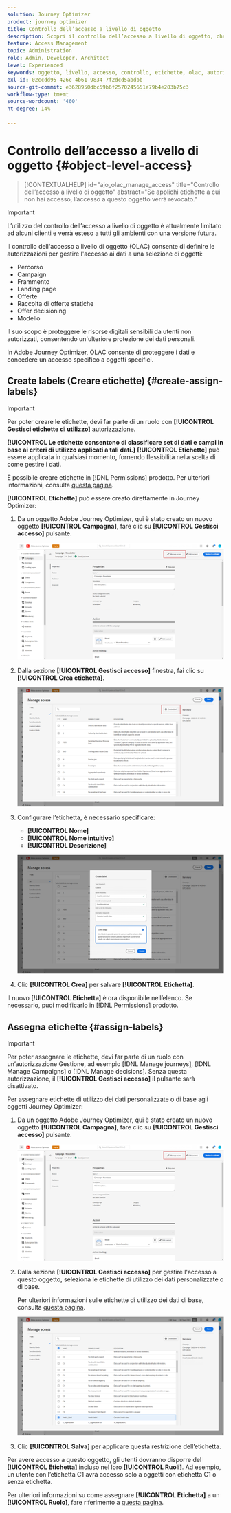 ```yaml
---
solution: Journey Optimizer
product: journey optimizer
title: Controllo dell’accesso a livello di oggetto
description: Scopri il controllo dell’accesso a livello di oggetto, che consente di definire le autorizzazioni per gestire l’accesso ai dati per una selezione di oggetti
feature: Access Management
topic: Administration
role: Admin, Developer, Architect
level: Experienced
keywords: oggetto, livello, accesso, controllo, etichette, olac, autorizzazione
exl-id: 02ccdd95-426c-4b61-9834-7f2dcd5abdbb
source-git-commit: e3628950dbc59b6f2570245651e79b4e203b75c3
workflow-type: tm+mt
source-wordcount: '460'
ht-degree: 14%

---
```


# Controllo dell’accesso a livello di oggetto {#object-level-access}

>[!CONTEXTUALHELP]
>id="ajo_olac_manage_access"
>title="Controllo dell’accesso a livello di oggetto"
>abstract="Se applichi etichette a cui non hai accesso, l’accesso a questo oggetto verrà revocato."

>[!IMPORTANT]
>
>L’utilizzo del controllo dell’accesso a livello di oggetto è attualmente limitato ad alcuni clienti e verrà esteso a tutti gli ambienti con una versione futura.

Il controllo dell&#39;accesso a livello di oggetto (OLAC) consente di definire le autorizzazioni per gestire l&#39;accesso ai dati a una selezione di oggetti:

* Percorso
* Campaign
* Frammento
* Landing page
* Offerte
* Raccolta di offerte statiche
* Offer decisioning
* Modello

Il suo scopo è proteggere le risorse digitali sensibili da utenti non autorizzati, consentendo un&#39;ulteriore protezione dei dati personali.

In Adobe Journey Optimizer, OLAC consente di proteggere i dati e concedere un accesso specifico a oggetti specifici.

## Create labels (Creare etichette) {#create-assign-labels}

>[!IMPORTANT]
>
>Per poter creare le etichette, devi far parte di un ruolo con **[!UICONTROL Gestisci etichette di utilizzo]** autorizzazione.

**[!UICONTROL Le etichette consentono di classificare set di dati e campi in base ai criteri di utilizzo applicati a tali dati.]** **[!UICONTROL Etichette]** può essere applicata in qualsiasi momento, fornendo flessibilità nella scelta di come gestire i dati.

È possibile creare etichette in [!DNL Permissions] prodotto. Per ulteriori informazioni, consulta [questa pagina](https://experienceleague.adobe.com/docs/experience-platform/access-control/abac/permissions-ui/labels.html).

**[!UICONTROL Etichette]** può essere creato direttamente in Journey Optimizer:

1. Da un oggetto Adobe Journey Optimizer, qui è stato creato un nuovo oggetto **[!UICONTROL Campagna]**, fare clic su **[!UICONTROL Gestisci accesso]** pulsante.

   ![](assets/olac_1.png)

1. Dalla sezione **[!UICONTROL Gestisci accesso]** finestra, fai clic su **[!UICONTROL Crea etichetta]**.

   ![](assets/olac_2.png)

1. Configurare l’etichetta, è necessario specificare:
   * **[!UICONTROL Nome]**
   * **[!UICONTROL Nome intuitivo]**
   * **[!UICONTROL Descrizione]**

   ![](assets/olac_3.png)

1. Clic **[!UICONTROL Crea]** per salvare **[!UICONTROL Etichetta]**.

Il nuovo **[!UICONTROL Etichetta]** è ora disponibile nell’elenco. Se necessario, puoi modificarlo in [!DNL Permissions] prodotto.

## Assegna etichette {#assign-labels}

>[!IMPORTANT]
>
>Per poter assegnare le etichette, devi far parte di un ruolo con un’autorizzazione Gestione, ad esempio [!DNL Manage journeys], [!DNL Manage Campaigns] o [!DNL Manage decisions]. Senza questa autorizzazione, il **[!UICONTROL Gestisci accesso]** il pulsante sarà disattivato.

Per assegnare etichette di utilizzo dei dati personalizzate o di base agli oggetti Journey Optimizer:

1. Da un oggetto Adobe Journey Optimizer, qui è stato creato un nuovo oggetto **[!UICONTROL Campagna]**, fare clic su **[!UICONTROL Gestisci accesso]** pulsante.

   ![](assets/olac_1.png)

1. Dalla sezione **[!UICONTROL Gestisci accesso]** per gestire l&#39;accesso a questo oggetto, seleziona le etichette di utilizzo dei dati personalizzate o di base.

   Per ulteriori informazioni sulle etichette di utilizzo dei dati di base, consulta [questa pagina](https://experienceleague.adobe.com/docs/experience-platform/data-governance/labels/reference.html).

   ![](assets/olac_4.png)

1. Clic **[!UICONTROL Salva]** per applicare questa restrizione dell’etichetta.

Per avere accesso a questo oggetto, gli utenti dovranno disporre del **[!UICONTROL Etichetta]** incluso nel loro **[!UICONTROL Ruoli]**.
Ad esempio, un utente con l’etichetta C1 avrà accesso solo a oggetti con etichetta C1 o senza etichetta.

Per ulteriori informazioni su come assegnare **[!UICONTROL Etichetta]** a un **[!UICONTROL Ruolo]**, fare riferimento a [questa pagina](https://experienceleague.adobe.com/docs/experience-platform/access-control/abac/permissions-ui/permissions.html#manage-labels-for-a-role).
